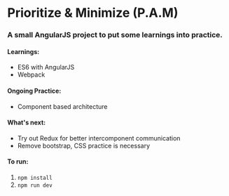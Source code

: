# Prioritize & Minimize (P.A.M)

### A small AngularJS project to put some learnings into practice.

#### Learnings:
* ES6 with AngularJS
* Webpack

#### Ongoing Practice:
* Component based architecture 

#### What's next:
* Try out Redux for better intercomponent communication
* Remove bootstrap, CSS practice is necessary

#### To run:

1. `npm install`
2. `npm run dev`
